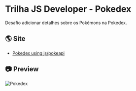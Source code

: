 # Trilha JS Developer - Pokedex

Desafio adicionar detalhes sobre os Pokémons na Pokedex.

## 🌎 Site
- [Pokedex using js/pokeapi](https://js-developer-pokedex-rho.vercel.app/)

## 📷 Preview
![Pokedex](https://github.com/EduRamosLima/js-developer-pokedex/assets/115575856/a5f83148-29c4-4fc4-9b4e-67822f72d4a0)
